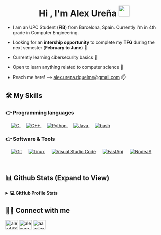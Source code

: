 <h1 align="center">Hi , I'm Alex Ureña <img src="https://media.giphy.com/media/hvRJCLFzcasrR4ia7z/giphy.gif" width="35"></h1>

* I am an UPC Student (**FIB**) from Barcelona, Spain. Currently i'm in 4th grade in Computer Engineering.

* Looking for an **intership opportunity** to complete my **TFG** during the next semester (**February to June**) 👀

* Currently learning cibersecurity basics 🚀

* Open to learn anything related to computer science 🤩

* Reach me here! --> alex.urena.riquelme@gmail.com 📫

## 🛠️ My Skills
### 👉 Programming languages
<p align="left"> 
  &emsp; 
  <a href="https://www.cprogramming.com/" target="_blank"> 
    <img alt="C" src="https://img.shields.io/badge/C%20-%232370ED.svg?logo=c&logoColor=white">
  </a> 
  &emsp;
  <a href="https://www.w3schools.com/cpp/" target="_blank"> 
    <img alt="C++" src="https://img.shields.io/badge/C++%20-%2300599C.svg?logo=c%2B%2B&logoColor=white">
  </a>
  &emsp;
   <a href="https://www.python.org" target="_blank">
    <img alt="Python" src="https://img.shields.io/badge/Python%20-%2314354C.svg?logo=python&logoColor=white">
  </a>
  &emsp;
  <a href="https://www.java.com" target="_blank"><img alt="Java" src="https://img.shields.io/badge/Java-%23007396.svg?logo=java&logoColor=white"> </a>
  &emsp;
  <a href="#"><img alt="bash" src="https://img.shields.io/badge/Bash-black?style=plastic&logo=gnubash&logoColor=white&logoSize=auto"> </a>
</p>
  
### 👉 Software & Tools
<p>
  &emsp;
    <a href="#"><img alt="Git" src="https://img.shields.io/badge/Git%20-%23F05033.svg?logo=git&logoColor=white"></a>
  &emsp;
    <a href="#"><img alt="Linux" src="https://img.shields.io/badge/Linux-FCC624?style=flat&logo=linux&logoColor=black"></a>
  &emsp;
    <a href="#"><img alt="Visual Studio Code" src="https://img.shields.io/badge/Visual%20Studio%20Code-0078d7.svg?logo=visual-studio-code&logoColor=white"></a>
  &emsp;
    <a href="#"><img alt="FastApi" src="https://img.shields.io/badge/FastApi-Green?style=plastic&logo=fastapi&logoColor=white&logoSize=auto"></a>
  &emsp;
    <a href="#"><img alt="NodeJS" src="https://img.shields.io/badge/NodeJS-red?style=plastic&logo=nodedotjs&logoColor=white&logoSize=auto"></a>
</p>


<br/>

## 📊 Github Stats (Expand to View) 
<details> 
  <summary><b>💻 GitHub Profile Stats</b></summary>
  <br/>
  <p align="center">
    <a href="https://github.com/anuraghazra/github-readme-stats"><img alt="Candida's Github Stats" src="https://github-readme-stats.vercel.app/api?username=alexitopiraton&show_icons=true&count_private=true&theme=algolia" height="192px"/></a>
<br/>
  &nbsp;
	  <img src="https://github-readme-stats.vercel.app/api/top-langs?username=alexitopiraton&show_icons=true&locale=en&layout=compact&theme=algolia" alt="candida18" height="192px"/>
  <br/>
  <b>Note:</b> Top languages is only a metric of the languages my public code consists of and doesn't reflect experience or skill level.
    <br><br>
    <a href="https://github.com/ryo-ma/github-profile-trophy"><img src="https://github-profile-trophy.vercel.app/?username=alexitopiraton&theme=dracula&column=7" alt="alexitopiraton" /></a>
  </p>
</details>





## 🙋‍♀️ Connect with me
<a href="#" target="blank"><img align="center" src="https://raw.githubusercontent.com/rahuldkjain/github-profile-readme-generator/master/src/images/icons/Social/discord.svg" alt="alex448" height="30" width="40" /></a>
<a href="https://www.linkedin.com/in/alex-ure%C3%B1a-riquelme/" target="blank"><img align="center" src="https://raw.githubusercontent.com/rahuldkjain/github-profile-readme-generator/master/src/images/icons/Social/linked-in-alt.svg" alt="alexurenariquelme" height="30" width="40" /></a>
<a href="https://www.instagram.com/aaaalex_02/" target="blank"><img align="center" src="https://raw.githubusercontent.com/rahuldkjain/github-profile-readme-generator/master/src/images/icons/Social/instagram.svg" alt="aaaalex_02" height="30" width="40" /></a>

<!--
**alexitopiraton/alexitopiraton** is a ✨ _special_ ✨ repository because its `README.md` (this file) appears on your GitHub profile.

Here are some ideas to get you started:

- 🔭 I’m currently working on ...
- 🌱 I’m currently learning ...
- 👯 I’m looking to collaborate on ...
- 🤔 I’m looking for help with ...
- 💬 Ask me about ...
- 📫 How to reach me: ...
- 😄 Pronouns: ...
- ⚡ Fun fact: ...
-->
